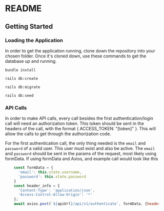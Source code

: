 # README

## Getting Started
### Loading the Application
In order to get the application running, clone down the repository into your chosen folder. Once it's cloned down, use these commands to get the database up and running.
```Shell
bundle install

rails db:create

rails db:migrate

rails db:seed
```

### API Calls
In order to make API calls, every call besides the first authentication/login call will need an authorization token. This token should be sent in the headers of the call, with the format { ACCESS_TOKEN: "[token]" }. This will allow the calls to get through the authorization code.

For the first authentication call, the only thing needed is the `email` and `password` of a valid user. This user must exist and also be active. The `email` and `password` should be sent in the params of the request, most likely using formData. If using formData and Axios, and example call would look like this
```JavaScript
    const formData = {
      'email': this.state.username,
      'password': this.state.password
    }
    const header_info = {
      'Content-Type': 'application/json',
      'Access-Control-Allow-Origin': '*'
    };
    await axios.post(`${apiUrl}/api/v1/authenticate`, formData, {headers: header_info}).then((response) => {})
```
